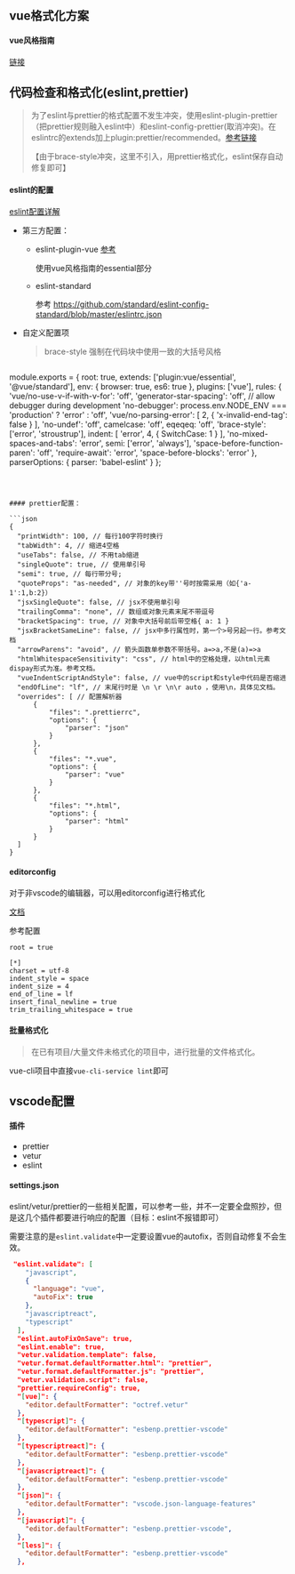 ## vue格式化方案

#### vue风格指南

[链接]( [https://cn.vuejs.org/v2/style-guide/index.html#%E4%BC%98%E5%85%88%E7%BA%A7-A-%E7%9A%84%E8%A7%84%E5%88%99%EF%BC%9A%E5%BF%85%E8%A6%81%E7%9A%84-%E8%A7%84%E9%81%BF%E9%94%99%E8%AF%AF](https://cn.vuejs.org/v2/style-guide/index.html#优先级-A-的规则：必要的-规避错误) )

## 代码检查和格式化(eslint,prettier)

> 为了eslint与prettier的格式配置不发生冲突，使用eslint-plugin-prettier（把prettier规则融入eslint中）和eslint-config-prettier(取消冲突)。在eslintrc的extends加上plugin:prettier/recommended。[参考链接]( https://github.com/prettier/eslint-plugin-prettier ) 
>
> 【由于brace-style冲突，这里不引入，用prettier格式化，eslint保存自动修复即可】

#### eslint的配置

[eslint配置详解]( https://eslint.bootcss.com/docs/rules/ )

- 第三方配置：

  - eslint-plugin-vue [参考]( https://eslint.vuejs.org/rules/v-on-style.html )

    使用vue风格指南的essential部分
    
  - eslint-standard

    参考 https://github.com/standard/eslint-config-standard/blob/master/eslintrc.json 

- 自定义配置项

  > brace-style  强制在代码块中使用一致的大括号风格 

  ```js
module.exports = {
      root: true,
      extends: ['plugin:vue/essential', '@vue/standard'],
      env: {
          browser: true,
          es6: true
      },
      plugins: ['vue'],
      rules: {
          'vue/no-use-v-if-with-v-for': 'off',
          'generator-star-spacing': 'off',
          // allow debugger during development
          'no-debugger': process.env.NODE_ENV === 'production' ? 'error' : 'off',
          'vue/no-parsing-error': [
              2,
              {
                  'x-invalid-end-tag': false
              }
          ],
          'no-undef': 'off',
          camelcase: 'off',
          eqeqeq: 'off',
          'brace-style': ['error', 'stroustrup'],
          indent: [
              'error',
              4,
              {
                  SwitchCase: 1
              }
          ],
          'no-mixed-spaces-and-tabs': 'error',
          semi: ['error', 'always'],
          'space-before-function-paren': 'off',
          'require-await': 'error',
          'space-before-blocks': 'error'
      },
      parserOptions: {
          parser: 'babel-eslint'
      }
  };
  
  
  ```
  
  

#### prettier配置：

```json
{
    "printWidth": 100, // 每行100字符时换行
    "tabWidth": 4, // 缩进4空格
    "useTabs": false, // 不用tab缩进
    "singleQuote": true, // 使用单引号
    "semi": true, // 每行带分号;
    "quoteProps": "as-needed", // 对象的key带''号时按需采用（如{'a-1':1,b:2}）
    "jsxSingleQuote": false, // jsx不使用单引号
    "trailingComma": "none", // 数组或对象元素末尾不带逗号
    "bracketSpacing": true, // 对象中大括号前后带空格{ a: 1 }
    "jsxBracketSameLine": false, // jsx中多行属性时，第一个>号另起一行。参考文档
    "arrowParens": "avoid", // 箭头函数单参数不带括号。a=>a,不是(a)=>a
    "htmlWhitespaceSensitivity": "css", // html中的空格处理，以html元素dispay形式为准。参考文档。
    "vueIndentScriptAndStyle": false, // vue中的script和style中代码是否缩进
    "endOfLine": "lf", // 末尾行时是 \n \r \n\r auto ，使用\n，具体见文档。
    "overrides": [ // 配置解析器
        {
            "files": ".prettierrc",
            "options": {
                "parser": "json"
            }
        },
        {
            "files": "*.vue",
            "options": {
                "parser": "vue"
            }
        },
        {
            "files": "*.html",
            "options": {
                "parser": "html"
            }
        }
    ]
}

```

#### editorconfig

对于非vscode的编辑器，可以用editorconfig进行格式化

[文档]( https://editorconfig.org/ )

参考配置

```
root = true

[*]
charset = utf-8
indent_style = space
indent_size = 4
end_of_line = lf
insert_final_newline = true
trim_trailing_whitespace = true

```



#### 批量格式化

> 在已有项目/大量文件未格式化的项目中，进行批量的文件格式化。

vue-cli项目中直接`vue-cli-service lint`即可

## vscode配置

#### 插件

- prettier
- vetur
- eslint

#### settings.json

eslint/vetur/prettier的一些相关配置，可以参考一些，并不一定要全盘照抄，但是这几个插件都要进行响应的配置（目标：eslint不报错即可）

需要注意的是`eslint.validate`中一定要设置vue的autofix，否则自动修复不会生效。

```json
 "eslint.validate": [
    "javascript",
    {
      "language": "vue",
      "autoFix": true
    },
    "javascriptreact",
    "typescript"
  ],
  "eslint.autoFixOnSave": true,
  "eslint.enable": true,
  "vetur.validation.template": false,
  "vetur.format.defaultFormatter.html": "prettier",
  "vetur.format.defaultFormatter.js": "prettier",
  "vetur.validation.script": false,
  "prettier.requireConfig": true,
  "[vue]": {
    "editor.defaultFormatter": "octref.vetur"
  },
  "[typescript]": {
    "editor.defaultFormatter": "esbenp.prettier-vscode"
  },
  "[typescriptreact]": {
    "editor.defaultFormatter": "esbenp.prettier-vscode"
  },
  "[javascriptreact]": {
    "editor.defaultFormatter": "esbenp.prettier-vscode"
  },
  "[json]": {
    "editor.defaultFormatter": "vscode.json-language-features"
  },
  "[javascript]": {
    "editor.defaultFormatter": "esbenp.prettier-vscode",
  },
  "[less]": {
    "editor.defaultFormatter": "esbenp.prettier-vscode"
  },
```

